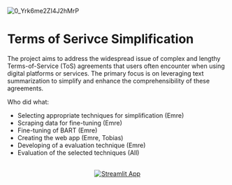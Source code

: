 ![0_Yrk6me2ZI4J2hMrP](https://github.com/EmreYY20/ToS-Simplification/assets/120115560/670c629b-f5e2-41c3-8075-2469d9d97168)

# Terms of Serivce Simplification
The project aims to address the widespread issue of complex and lengthy Terms-of-Service (ToS) agreements that users often encounter when using digital platforms or services. The primary focus is on leveraging text summarization to simplify and enhance the comprehensibility of these agreements.

Who did what:
- Selecting appropriate techniques for simplification (Emre)
- Scraping data for fine-tuning (Emre)
- Fine-tuning of BART (Emre)
- Creating the web app (Emre, Tobias)
- Developing of a evaluation technique (Emre)
- Evaluation of the selected techniques (All)

<br>
<div align = center>
<a href="https://huggingface.co/spaces/EE21/ToS-Summarization">
  <img src="https://img.shields.io/badge/View-Streamlit%20App-blue?style=for-the-badge&logo=streamlit" alt="Streamlit App">
</a>
<br>
<br>
